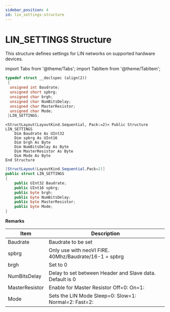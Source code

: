 ```yaml
---
sidebar_position: 4
id: lin_settings-structure
---
```


# LIN_SETTINGS Structure

This structure defines settings for LIN networks on supported hardware devices.

import Tabs from '@theme/Tabs';
import TabItem from '@theme/TabItem';

<Tabs>
<TabItem value="cpp" label="C/C++ Declare" default>

```cpp
typedef struct __declspec (align(2))
 {
  unsigned int Baudrate;
  unsigned short spbrg;
  unsigned char brgh;
  unsigned char NumBitsDelay;
  unsigned char MasterResistor;
  unsigned char Mode;
 }LIN_SETTINGS;
```
</TabItem>

<TabItem value="vbnet" label="Visual Basic .NET Declare">

```vbnet
<StructLayout(LayoutKind.Sequential, Pack:=2)> Public Structure LIN_SETTINGS
    Dim Baudrate As UInt32
    Dim spbrg As UInt16
    Dim brgh As Byte
    Dim NumBitsDelay As Byte
    Dim MasterResistor As Byte
    Dim Mode As Byte
End Structure
```
</TabItem>

<TabItem value="c#" label="C# Declare">

```csharp
[StructLayout(LayoutKind.Sequential,Pack=2)]
public struct LIN_SETTINGS
{
    public UInt32 Baudrate;
    public UInt16 spbrg;
    public byte brgh;
    public byte NumBitsDelay;
    public byte MasterResistor;
    public byte Mode;
}
```
</TabItem>
</Tabs>

**Remarks**

| Item           | Description                                              |
| -------------- | -------------------------------------------------------- |
| Baudrate       | Baudrate to be set                                       |
| spbrg          | Only use with neoVI FIRE. 40Mhz/Baudrate/16-1 = spbrg    |
| brgh           | Set to 0                                                 |
| NumBitsDelay   | Delay to set between Header and Slave data. Default is 0 |
| MasterResistor | Enable for Master Resistor Off=0: On=1:                  |
| Mode           | Sets the LIN Mode Sleep=0: Slow=1: Normal=2: Fast=2:     |
